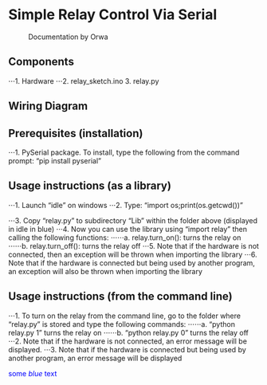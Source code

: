 # **Simple Relay Control Via Serial**
<dd>Documentation by Orwa</dd>

## **Components**
⋅⋅⋅1.	Hardware
⋅⋅⋅2.	relay_sketch.ino
3.	relay.py
## **Wiring Diagram**

## **Prerequisites (installation)**
⋅⋅⋅1.	PySerial package. To install, type the following from the command prompt:
“pip install pyserial”

## **Usage instructions (as a library)**
⋅⋅⋅1.	Launch “idle” on windows
⋅⋅⋅2.	Type: “import os;print(os.getcwd())”
 
⋅⋅⋅3.	Copy “relay.py” to subdirectory “Lib” within the folder above (displayed in idle in blue)
⋅⋅⋅4.	Now you can use the library using “import relay” then calling the following functions:
⋅⋅⋅⋅⋅⋅a.	relay.turn_on(): turns the relay on
⋅⋅⋅⋅⋅⋅b.	relay.turn_off(): turns the relay off
⋅⋅⋅5.	Note that if the hardware is not connected, then an exception will be thrown when importing the library
⋅⋅⋅6.	Note that if the hardware is connected but being used by another program, an exception will also be thrown when importing the library

## **Usage instructions (from the command line)**
⋅⋅⋅1.	To turn on the relay from the command line, go to the folder where “relay.py” is stored and type the following commands:
⋅⋅⋅⋅⋅⋅a.	“python relay.py 1” turns the relay on
⋅⋅⋅⋅⋅⋅b.	“python relay.py 0” turns the relay off
⋅⋅⋅2.	Note that if the hardware is not connected, an error message will be displayed.
⋅⋅⋅3.	Note that if the hardware is connected but being used by another program, an error message will be displayed

<span style="color:blue">some *blue* text</span>
